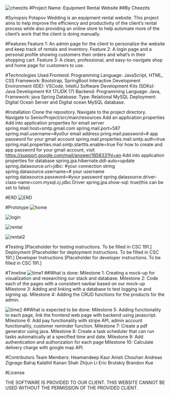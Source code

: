 ![cheezits](https://github.com/heamandeepkaur/SeniorProject/assets/114961336/055fb94f-e32e-4e8a-bcb1-d06dfa84b93c)
#Project Name: Equipment Rental Website
##By Cheezits


#Synopsis
Potapov Wedding is an equipment rental website. This project aims to help improve the efficiency and productivity of the client’s rental process while also providing an online store to help automate more of the client’s work that the client is doing manually.

#Features
Feature 1: An admin page for the client to personalize the website and keep track of rentals and inventory.
Feature 2: A login page and a personal profile showing customers their orders and what’s in their shopping cart.
Feature 3: A clean, professional, and easy-to-navigate shop and home page for customers to use.

#Technologies Used
Frontend:
Programming Language: JavaScript, HTML, CSS
Framework: Bootstrap, SpringBoot
Interactive Development Environment (IDE): VSCode, IntelliJ
Software Development Kits (SDKs): Java Development Kit 17(JDK 17)
Backend:
Programming Language: Java, 
Framework: java Spring
Database:
Type: Relational
MySQL
Deployment: 
Digital Ocean Server and Digital ocean MySQL database.

#Installation
Clone the repository.
Navigate to the project directory.
Navigate to SeniorProject/src/main/resources
Add an application.properties
Add into application properties for email server
spring.mail.host=smtp.gmail.com
spring.mail.port=587
spring.mail.username=#yo0ur email address
pring.mail.password=# app password for your gmail account
spring.mail.properties.mail.smtp.auth=true
spring.mail.properties.mail.smtp.starttls.enable=true
For how to create and app password for your gmail account, visit https://support.google.com/mail/answer/185833?hl=en
Add into application properties for database
spring.jpa.hibernate.ddl-auto=update
spring.datasource.url=jdbc: #your connection string
spring.datasource.username=# your username
spring.datasource.password=#your password
spring.datasource.driver-class-name=com.mysql.cj.jdbc.Driver
spring.jpa.show-sql: true(this can be set to false) 

#ERD
![ERD](https://github.com/heamandeepkaur/SeniorProject/assets/114961336/e40a376b-79ba-4caa-bf8d-1f68b42b19e2)


#Prototype
![home](https://github.com/heamandeepkaur/SeniorProject/assets/114961336/f6db66d4-432b-45a2-b8a9-71bf5c116996)

![login](https://github.com/heamandeepkaur/SeniorProject/assets/114961336/f2171b84-fbcd-48ed-96e9-27e283aab438)

![rental](https://github.com/heamandeepkaur/SeniorProject/assets/114961336/3804fb0a-4bbb-468a-b618-689210659dfc)

![rental2](https://github.com/heamandeepkaur/SeniorProject/assets/114961336/b02c8eee-6c50-4e70-809c-74d2bb4a510a)



#Testing
[Placeholder for testing instructions. To be filled in CSC 191.]
Deployment
[Placeholder for deployment instructions. To be filled in CSC 191.]
Developer Instructions
[Placeholder for developer instructions. To be filled in CSC 191.]


#Timeline
![time1](https://github.com/heamandeepkaur/SeniorProject/assets/114961336/579878d3-b7cc-42d7-9441-cc6dc4ba223b)
	##What is done:
Milestone 1: Creating a mock-up for visualization and researching our stack and database.
Milestone 2: Code each of the pages with a consistent navbar based on our mock-up
Milestone 3: Adding and linking with a database to test logging in and signing up.
Milestone 4: Adding the CRUD functions for the products for the admin.

![time2](https://github.com/heamandeepkaur/SeniorProject/assets/114961336/d7491127-1ed5-43da-a563-e9269e1fbd81)
	##What is expected to be done:
Milestone 5: Adding functionality to each page, link the frontend web page with backend using javascript.
Milestone 6: Add pay functionality with stripe API, admin account functionality, customer reminder function.
Milestone 7: Create a pdf generator using java.
Milestone 8: Create a task scheduler that can run tasks automatically at a specified time and date.
Milestone 9: Add authentication and authorization for each page
Milestone 10: Calculate delivery charge with google map API.

#Contributors
  Team Members:
Heamandeep Kaur
Anish Chouhan
Andreas Zignago
Balraj Kalathil
Kanan Shah
Zhijun Li
Eric Brutskiy
Brandon Kue

#License

THE SOFTWARE IS PROVIDED TO OUR CLIENT. THIS WEBSITE CANNOT BE USED WITHOUT THE PERMISSION OF THE PROVIDED CLIENT.
